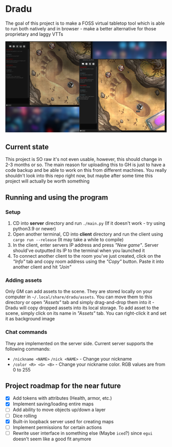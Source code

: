 
# Dradu

The goal of this project is to make a FOSS virtual tabletop tool which is able
to run both natively and in browser - make a better alternative for those
proprietary and laggy VTTs


![Dradu screenshot](dradu_screenshot.png)


## Current state

This project is SO raw it's not even usable, however, this
should change in 2-3 months or so. The main reason for uploading this to GH is
just to have a code backup and be able to work on this from different machines.
You really shouldn't look into this repo right now, but maybe after some time
this project will actually be worth something


## Running and using the program

### Setup
 1. CD into **server** directory and run `./main.py`
  (If it doesn't work - try using python3.9 or newer)
 2. Open another terminal, CD into **client** directory and run the client
  using `cargo run --release` (It may take a while to compile)
 3. In the client, enter servers IP address and press *"New game"*. Server
  should've outputted its IP to the terminal when you launched it
 4. To connect another client to the room you've just created, click on the *"Info"*
  tab and copy room address using the *"Copy"* button. Paste it into another
  client and hit *"Join"*

### Adding assets

Only GM can add assets to the scene. They are stored locally on your
computer in `~/.local/share/dradu/assets`. You can move them to this directory
or open *"Assets"* tab and simply drag-and-drop them into it - Dradu will
copy dropped assets into its local storage. To add asset to the scene, simply
click on its name in *"Assets"* tab. You can right-click it and set it
as background image

### Chat commands

They are implemented on the server side. Current server supports the following
commands:

 - `/nickname <NAME>` `/nick <NAME>` - Change your nickname
 - `/color <R> <G> <B>` - Change your nickname color. RGB values are from 0 to 255

## Project roadmap for the near future
 - [X] Add tokens with attributes (Health, armor, etc.)
 - [X] Implement saving/loading entire maps
 - [ ] Add ability to move objects up/down a layer
 - [ ] Dice rolling
 - [X] Built-in loopback server used for creating maps
 - [ ] Implement permissions for certain actions
 - [ ] Rewrite user interface in something else (Maybe `iced`?)
  since `egui` doesn't seem like a good fit anymore

